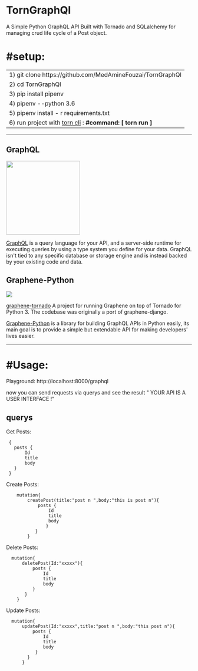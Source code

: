 # TornGraphQl
A Simple Python GraphQL API Built with Tornado and SQLalchemy for managing crud life cycle of a Post object.
# #setup:

<table>
<tr>
<td> 1)  git clone https://github.com/MedAmineFouzai/TornGraphQl</td>
</tr>
<tr>
<td> 2) cd TornGraphQl</td>
</tr>
<tr>
<td> 3) pip install pipenv</td>
</tr>
</tr>
<td> 4) pipenv --python 3.6</td>
</tr>
<tr>
<td> 5) pipenv install - r requirements.txt</td>
</tr>
<tr>
  <td>
    6) run project with <a href="https://pypi.org/project/torn/">torn cli</a> : <b>#command: [ torn run ] </b>  </td>
 </tr>
</table>

------------------------------------

## GraphQL

<img src="https://graphql.org/img/logo.svg" width="200">

[GraphQL](https://graphql.org/) is a query language for your API, and a server-side runtime for executing queries by using a type system you define for your data. GraphQL isn't tied to any specific database or storage engine and is instead backed by your existing code and data.
## Graphene-Python
<img src="https://habrastorage.org/getpro/habr/post_images/458/645/f18/458645f180f8fff23bcbd543065d8c11.png" >

[graphene-tornado](https://github.com/graphql-python/graphene-tornado) A project for running Graphene on top of Tornado for Python 3. The codebase was originally a port of graphene-django.

[Graphene-Python](https://graphene-python.org/) is a library for building GraphQL APIs in Python easily, its main goal is to provide a simple but extendable API for making developers' lives easier.

------------------------------------------

# #Usage:

Playground: http://localhost:8000/graphql 

now you can send requests via querys and see the result " YOUR API IS A USER INTERFACE !"

## querys
Get Posts:

     {
       posts {
           Id
           title
           body
       }
     }

Create Posts:
        
        mutation{
            createPost(title:"post n ",body:"this is post n"){
                posts {
                    Id
                    title
                    body
                   }
               } 
            }

Delete Posts:

      mutation{
          deletePost(Id:"xxxxx"){
              posts {
                  Id
                  title
                  body
              }
           }
        }

Update Posts:

      mutation{
          updatePost(Id:"xxxxx",title:"post n ",body:"this post n"){
              posts {
                  Id
                  title
                  body
               }
            }
          }



